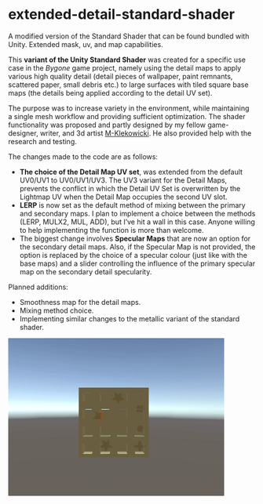 # extended-detail-standard-shader
A modified version of the Standard Shader that can be found bundled with Unity. Extended mask, uv, and map capabilities.

This <b>variant of the Unity Standard Shader</b> was created for a&nbsp;specific use case in the <i>Bygone</i> game&nbsp;project, namely using the detail maps to&nbsp;apply various high quality detail (detail pieces&nbsp;of wallpaper, paint remnants, scattered paper, small debris etc.) to large surfaces with tiled square base maps (the details being applied according to&nbsp;the&nbsp;detail UV set). 

The purpose was to increase variety in&nbsp;the&nbsp;environment, while maintaining a&nbsp;single mesh workflow and providing sufficient optimization. The shader functionality was proposed and partly designed by my fellow game-designer, writer, and 3d artist <a href="https://github.com/M-Klekowicki">M-Klekowicki</a>. He also provided help with the research and testing.

The changes made to the code are as&nbsp;follows:

<ul>
<li> <b>The choice of the&nbsp;Detail&nbsp;Map UV set</b>, was extended from the default UV0/UV1 to UV0/UV1/UV3. The UV3 variant for the Detail Maps, prevents the conflict in which the Detail UV Set is overwritten by the Lightmap UV when the Detail Map occupies the second UV slot.</li>

<li> <b>LERP</b> is now set as the default method of&nbsp;mixing between the primary and secondary maps. I&nbsp;plan to implement a&nbsp;choice between the methods (LERP, MULX2, MUL, ADD), but I’ve hit a&nbsp;wall in this case. Anyone willing to&nbsp;help implementing the function is more than welcome.</li>

<li> The biggest change involves <b>Specular Maps</b> that are now an option for the secondary detail maps. Also, if the Specular Map is not provided, the option is replaced by the choice of a specular colour (just like with the base maps) and a&nbsp;slider controlling the influence of&nbsp;the primary specular map on the secondary detail specularity.</li>
</ul>
Planned additions:
<ul>
<li>Smoothness map for the detail maps.</li>
<li>Mixing method choice.</li>
<li>Implementing similar changes to the metallic variant of the standard shader.</li>
</ul>
<img src= "https://raw.githubusercontent.com/sarajujeczka/extended-detail-standard-shader/master/2018-03-11_00-49-40.gif"/><br/>
<img scr= "https://raw.githubusercontent.com/sarajujeczka/extended-detail-standard-shader/master/2018-03-11_00-53-55.gif"/>

